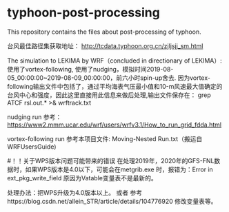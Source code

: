 # typhoon-post-processing
This repository contains the files about post-processing of typhoon.

台风最佳路径集获取地址：
http://tcdata.typhoon.org.cn/zjljsjj_sm.html

The simulation to LEKIMA by WRF（concluded in directionary of LEKIMA）:
使用了vortex-following, 使用了nudging，模拟时间2019-08-05_00:00:00~2019-08-09_00:00:00，前六小时spin-up舍去.
因为vortex-following输出文件中包括了，通过平均海表气压最小值和10-m风速最大值确定的台风中心和强度，因此这里直接用此信息来做后处理,输出文件保存在：
grep ATCF rsl.out.* >& wrftrack.txt

nudging run 参考：https://www2.mmm.ucar.edu/wrf/users/wrfv3.1/How_to_run_grid_fdda.html

vortex-following run 参考本项目文件: Moving-Nested Run.txt（搬运自 WRFUsersGuide)


#！！关于WPS版本问题可能带来的错误
在处理2019年，2020年的GFS-FNL数据时，如果WPS版本是4.0以下，可能会在metgrib.exe 时，报错为：Error in ext_pkg_write_field 
原因为Vatable变量表不是最新的。

处理办法：把WPS升级为4.0版本以上。
或者 参考https://blog.csdn.net/allein_STR/article/details/104776920 修改变量表等。
